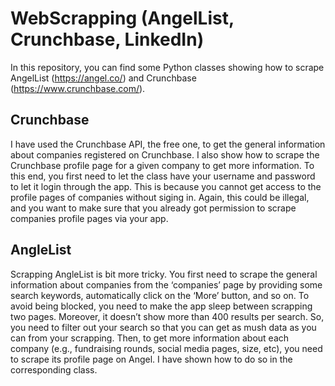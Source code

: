 # WebScrapping (AngelList, Crunchbase, LinkedIn)
In this repository, you can find some Python classes showing how to scrape AngelList (https://angel.co/) and Crunchbase (https://www.crunchbase.com/).


## Crunchbase
I have used the Crunchbase API, the free one, to get the general information about companies registered on Crunchbase. I also show how to scrape the Crunchbase profile page for a given company to get more information. To this end, you first need to let the class have your username and password to let it login through the app. This is because you cannot get access to the profile pages of companies without siging in. Again, this could be illegal, and you want to make sure that you already got permission to scrape companies profile pages via your app. 

## AngleList
Scrapping AngleList is bit more tricky. You first need to scrape the general information about companies from the ‘companies’ page by providing some search keywords, automatically click on the ‘More’ button, and so on. To avoid being blocked, you need to make the app sleep between scrapping two pages. Moreover, it doesn’t show more than 400 results per search. So, you need to filter out your search so that you can get as mush data as you can from your scrapping. Then, to get more information about each company (e.g., fundraising rounds, social media pages, size, etc), you need to scrape its profile page on Angel. I have shown how to do so in the corresponding class. 
